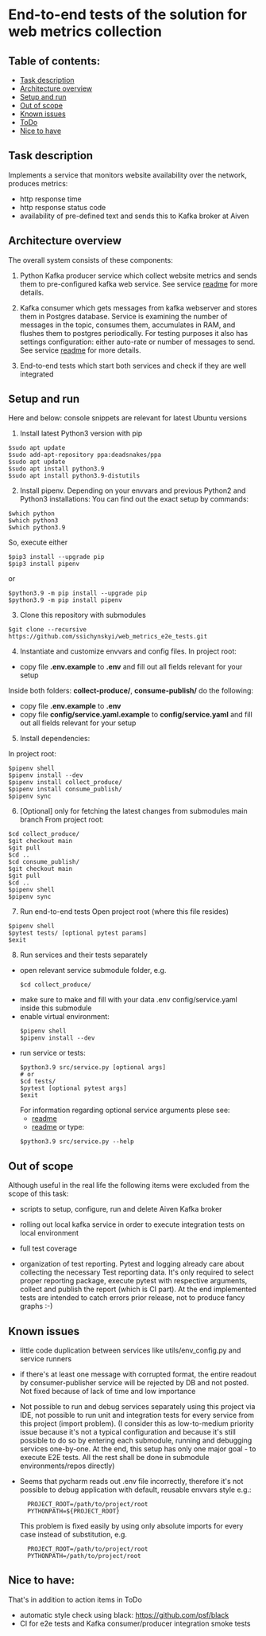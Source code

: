 # End-to-end tests of the solution for web metrics collection

## Table of contents:
- [Task description](#task-description)
- [Architecture overview](#architecture-overview)
- [Setup and run](#setup-and-run)
- [Out of scope](#out-of-scope)
- [Known issues](#known-issues)
- [ToDo](#todo)
- [Nice to have](#nice-to-have)

## Task description
Implements a service that monitors website availability over the network, produces metrics:
- http response time
- http response status code
- availability of pre-defined text
and sends this to Kafka broker at Aiven

## Architecture overview
The overall system consists of these components:

1. Python Kafka producer service which collect website metrics and
sends them to pre-configured kafka web service. See service [readme](https://github.com/ssichynskyi/web_metric_collection/blob/main/README.md)
for more details.

2. Kafka consumer which gets messages from kafka webserver and stores them
in Postgres database. Service is examining the number of messages in the topic,
  consumes them, accumulates in RAM, and flushes them to postgres periodically.
   For testing purposes it also has settings configuration: either auto-rate or
   number of messages to send. See service [readme](https://github.com/ssichynskyi/web_metrics_posting/blob/main/README.md)
for more details.

3. End-to-end tests which start both services and check if they are well integrated

## Setup and run
Here and below: console snippets are relevant for latest Ubuntu versions
1. Install latest Python3 version with pip
```console
$sudo apt update
$sudo add-apt-repository ppa:deadsnakes/ppa
$sudo apt update
$sudo apt install python3.9
$sudo apt install python3.9-distutils
```
2. Install pipenv. Depending on your envvars and previous Python2 and Python3 installations:
You can find out the exact setup by commands:
```console
$which python
$which python3
$which python3.9
```
So, execute either
```console
$pip3 install --upgrade pip
$pip3 install pipenv
```
or
```console
$python3.9 -m pip install --upgrade pip
$python3.9 -m pip install pipenv
```
3. Clone this repository with submodules
```console
$git clone --recursive https://github.com/ssichynskyi/web_metrics_e2e_tests.git
```
4. Instantiate and customize envvars and config files.
In project root:
- copy file **.env.example** to **.env** and fill out all fields relevant for your setup

Inside both folders: **collect-produce/**, **consume-publish/** do the following:
- copy file **.env.example** to **.env**
- copy file **config/service.yaml.example** to **config/service.yaml**
and fill out all fields relevant for your setup

5. Install dependencies:

In project root:
```console
$pipenv shell
$pipenv install --dev
$pipenv install collect_produce/
$pipenv install consume_publish/
$pipenv sync
```

6. [Optional] only for fetching the latest changes from submodules main branch
From project root:
```console
$cd collect_produce/
$git checkout main
$git pull
$cd ..
$cd consume_publish/
$git checkout main
$git pull
$cd ..
$pipenv shell
$pipenv sync
```

7. Run end-to-end tests
Open project root (where this file resides)
```console
$pipenv shell
$pytest tests/ [optional pytest params]
$exit
```

8. Run services and their tests separately
- open relevant service submodule folder, e.g.
    ```console
    $cd collect_produce/
    ```
- make sure to make and fill with your data .env config/service.yaml inside this submodule
- enable virtual environment:
    ```console
    $pipenv shell
    $pipenv install --dev
    ```
- run service or tests:
    ```console
    $python3.9 src/service.py [optional args]
    # or
    $cd tests/
    $pytest [optional pytest args]
    $exit
    ```
    For information regarding optional service arguments plese see:
    - [readme](https://github.com/ssichynskyi/web_metric_collection/blob/main/README.md)
    - [readme](https://github.com/ssichynskyi/web_metrics_posting/blob/main/README.md)
    or type:
    ```console
    $python3.9 src/service.py --help
    ```

## Out of scope
Although useful in the real life the following items were excluded from the scope of this task:

- scripts to setup, configure, run and delete Aiven Kafka broker

- rolling out local kafka service in order to execute integration tests on local environment

- full test coverage

- organization of test reporting. Pytest and logging already care about collecting the necessary
  Test reporting data. It's only required to select proper reporting package, execute pytest with
  respective arguments, collect and publish the report (which is CI part). At the end implemented
  tests are intended to catch errors prior release, not to produce fancy graphs :-)

## Known issues
- little code duplication between services like utils/env_config.py and service runners
- if there's at least one message with corrupted format, the entire readout by consumer-publisher service
will be rejected by DB and not posted. Not fixed because of lack of time and low importance
- Not possible to run and debug services separately using this project via IDE, not possible to run
  unit and integration tests for every service from this project (import problem).
  (I consider this as low-to-medium priority issue because it's not a typical configuration and
  because it's still possible to do so by entering each submodule, running and debugging services one-by-one.
  At the end, this setup has only one major goal - to execute E2E tests. All the rest shall be done in
  submodule environments/repos directly)
  
- Seems that pycharm reads out .env file incorrectly, therefore it's not possible to debug application
  with default, reusable envvars style e.g.:
  ```dotenv
    PROJECT_ROOT=/path/to/project/root
    PYTHONPATH=${PROJECT_ROOT}
  ```
  This problem is fixed easily by using only absolute imports for every case instead of substitution, e.g.
  ```dotenv
    PROJECT_ROOT=/path/to/project/root
    PYTHONPATH=/path/to/project/root
  ```

## Nice to have:
That's in addition to action items in ToDo
- automatic style check using black: https://github.com/psf/black
- CI for e2e tests and Kafka consumer/producer integration smoke tests
